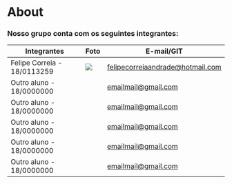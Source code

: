# **About**

### Nosso grupo conta com os seguintes integrantes:

Integrantes                 |    Foto       | E-mail/GIT
 ------------------------   | -----------   | -----------
Felipe Correia - 18/0113259 | ![](https://previews.dropbox.com/p/thumb/ABE4D2n2YgzmyZ9h4j1iU31eBGnJOsnN7LVu9J96chlmUhnBQstEaf7ALtPkqseTtvK38WeDpZmelzqqvVbDnei3qL-bbVlla3ETElGpSWv56ShzG-8woosK4s76G2NhXckCetvnL9x4Kh6MwgxZhqu1LLKx4LzXm0UfUvbIJeATqkx8G-A8b41j_qcrqM9ys0z7y78kLWM-quY2S8jCJB3M0JdejbJ29YrXcvXTMQ13mGV9wjix7wjndRYNLdQRRweFh19JOORGnirz4_ZGGW9d5ens8cUodir_TniOYoKnmjxkNUND0xUttNcPkyXOWf9-F9JJlnxQw-V3hOBkaa2UCG_PgsPAOFeRk6y4EeeHUQ/p.jpeg?fv_content=true&size_mode=5) |felipecorreiaandrade@hotmail.com
Outro aluno - 18/0000000    | ![]()         |emailmail@gmail.com
Outro aluno - 18/0000000    | ![]()         |emailmail@gmail.com
Outro aluno - 18/0000000    | ![]()         |emailmail@gmail.com
Outro aluno - 18/0000000    | ![]()         |emailmail@gmail.com
Outro aluno - 18/0000000    | ![]()         |emailmail@gmail.com